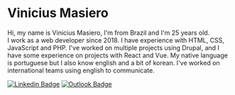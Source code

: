 # Vinicius Masiero  

Hi, my name is Vinicius Masiero, I'm from Brazil and I'm 25 years old.  
I work as a web developer since 2018. I have experience with HTML, CSS, JavaScript and PHP.
I've worked on multiple projects using Drupal, and I have some experience on projects with React and Vue.
My native language is portuguese but I also know english and a bit of korean. I've worked on international teams using english to communicate.
  
[![Linkedin Badge](https://img.shields.io/badge/linkedin-%230077B5.svg?&style=for-the-badge&logo=linkedin&logoColor=white&link=https://www.linkedin.com/in/vinicius-masiero/)](https://www.linkedin.com/in/vinicius-masiero/)
[![Outlook Badge](https://img.shields.io/badge/email-%230078D4.svg?&style=for-the-badge&logo=microsoft-outlook&logoColor=white&link=mailto:vinicius.masiero@outlook.com)](mailto:vinicius.masiero@outlook.com)
